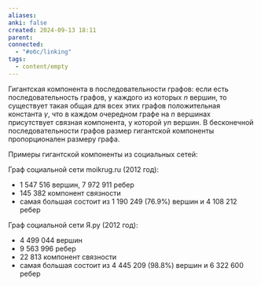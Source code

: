 ```yaml
---
aliases: 
anki: false
created: 2024-09-13 18:11
parent: 
connected:
  - "#обс/linking"
tags:
  - content/empty
---
```


Гигантская компонента в последовательности графов: если есть последовательность графов, у каждого из которых $n$ вершин, то существует такая общая для всех этих графов положительная константа $\gamma$, что в каждом очередном графе на $n$ вершинах присутствует связная компонента, у которой $\gamma n$ вершин. В бесконечной последовательности графов размер гигантской компоненты пропорционален размеру графа.

Примеры гигантской компоненты из социальных сетей:

Граф социальной сети moikrug.ru (2012 год):
- 1 547 516 вершин, 7 972 911 ребер
- 145 382 компонент связности
- самая большая состоит из 1 190 249 (76.9%) вершин и 4 108 212 ребер

Граф социальной сети Я.ру (2012 год):
- 4 499 044 вершин
- 9 563 996 ребер
- 22 813 компонент связности
- самая большая состоит из 4 445 209 (98.8%) вершин и 6 322 600 ребер